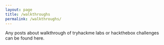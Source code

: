 ```yaml
---
layout: page
title: /walkthroughs
permalink: /walkthroughs/
---
```


Any posts about walkthrough of tryhackme labs or hackthebox challenges can be found here.
